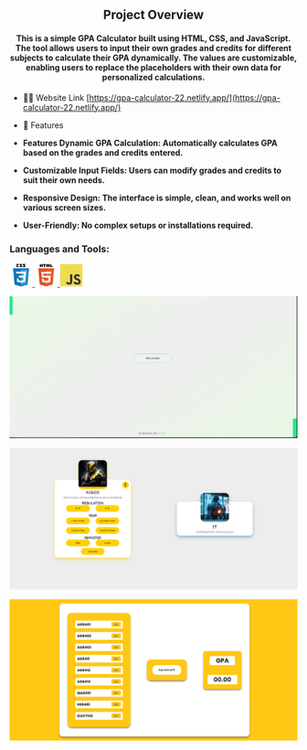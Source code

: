 <h2 align="center">Project Overview</h2>
<h4 align="center">This is a simple GPA Calculator built using HTML, CSS, and JavaScript. The tool allows users to input their own grades and credits for different subjects to calculate their GPA dynamically. The values are customizable, enabling users to replace the placeholders with their own data for personalized calculations.</h4>

- 👨‍💻 Website Link [https://gpa-calculator-22.netlify.app/](https://gpa-calculator-22.netlify.app/)

- 💬 Features
- **Features Dynamic GPA Calculation: Automatically calculates GPA based on the grades and credits entered.**
- **Customizable Input Fields: Users can modify grades and credits to suit their own needs.**
- **Responsive Design: The interface is simple, clean, and works well on various screen sizes.**
- **User-Friendly: No complex setups or installations required.**


<p align="left">
</p>

<h3 align="left">Languages and Tools:</h3>
<p align="left"> <a href="https://www.w3schools.com/css/" target="_blank" rel="noreferrer"> <img src="https://raw.githubusercontent.com/devicons/devicon/master/icons/css3/css3-original-wordmark.svg" alt="css3" width="40" height="40"/> </a> <a href="https://www.w3.org/html/" target="_blank" rel="noreferrer"> <img src="https://raw.githubusercontent.com/devicons/devicon/master/icons/html5/html5-original-wordmark.svg" alt="html5" width="40" height="40"/> </a> <a href="https://developer.mozilla.org/en-US/docs/Web/JavaScript" target="_blank" rel="noreferrer"> <img src="https://raw.githubusercontent.com/devicons/devicon/master/icons/javascript/javascript-original.svg" alt="javascript" width="40" height="40"/> </a> </p>

![GPA Calculator - Image 5](https://github.com/revanth-ravella/GPA-Calculator/blob/8fedf448efa060292743b7bd9526da9133e8fd30/Demo/Img-5.png)

![GPA Calculator - Image 6](https://github.com/revanth-ravella/GPA-Calculator/blob/8fedf448efa060292743b7bd9526da9133e8fd30/Demo/Img-6.png)

![GPA Calculator - Image 7](https://github.com/revanth-ravella/GPA-Calculator/blob/8fedf448efa060292743b7bd9526da9133e8fd30/Demo/Img-7.png)
